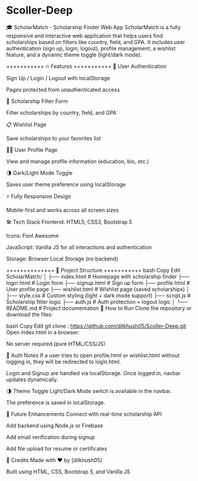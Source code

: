 # Scoller-Deep

🎓 ScholarMatch - Scholarship Finder Web App
ScholarMatch is a fully responsive and interactive web application that helps users find scholarships based on filters like country, field, and GPA. It includes user authentication (sign up, login, logout), profile management, a wishlist feature, and a dynamic theme toggle (light/dark mode).

+++++++++++    🔥 Features   +++++++++++
🔐 User Authentication

Sign Up / Login / Logout with localStorage

Pages protected from unauthenticated access

🎯 Scholarship Filter Form

Filter scholarships by country, field, and GPA

📋 Wishlist Page

Save scholarships to your favorites list

🧑‍💼 User Profile Page

View and manage profile information (education, bio, etc.)

🌗 Dark/Light Mode Toggle

Saves user theme preference using localStorage

⚡ Fully Responsive Design

Mobile-first and works across all screen sizes

🛠️ Tech Stack
Frontend: HTML5, CSS3, Bootstrap 5

Icons: Font Awesome

JavaScript: Vanilla JS for all interactions and authentication

Storage: Browser Local Storage (no backend)

++++++++++++++ 📁 Project Structure +++++++++++
bash
Copy
Edit
ScholarMatch/
│
├── index.html           # Homepage with scholarship finder
├── login.html           # Login form
├── signup.html          # Sign up form
├── profile.html         # User profile page
├── wishlist.html        # Wishlist page (saved scholarships)
│
├── style.css            # Custom styling (light + dark mode support)
├── script.js            # Scholarship filter logic
├── auth.js              # Auth protection + logout logic
│
└── README.md            # Project documentation
🚀 How to Run
Clone the repository or download the files:

bash
Copy
Edit
git clone  :   https://github.com/dilkhush05/Scoller-Deep.git
Open index.html in a browser:

No server required (pure HTML/CSS/JS)

🔐 Auth Notes
If a user tries to open profile.html or wishlist.html without logging in, they will be redirected to login.html.

Login and Signup are handled via localStorage. Once logged in, navbar updates dynamically.

🌗 Theme Toggle
Light/Dark Mode switch is available in the navbar.

The preference is saved in localStorage.

📌 Future Enhancements 
Connect with real-time scholarship API

Add backend using Node.js or Firebase

Add email verification during signup

Add file upload for resume or certificates

🙌 Credits
Made with ❤️ by [dilkhush05]

Built using HTML, CSS, Bootstrap 5, and Vanilla JS

